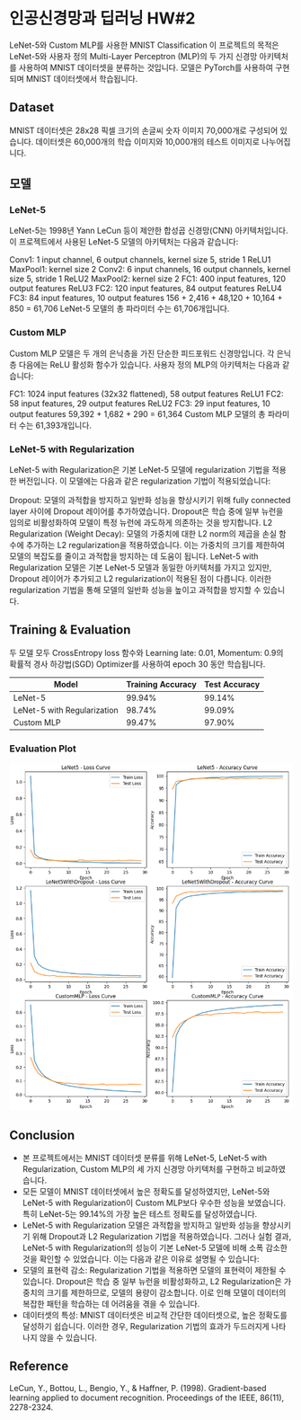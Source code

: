 # 인공신경망과 딥러닝 HW#2

LeNet-5와 Custom MLP를 사용한 MNIST Classification
이 프로젝트의 목적은 LeNet-5와 사용자 정의 Multi-Layer Perceptron (MLP)의 두 가지 신경망 아키텍처를 사용하여 MNIST 데이터셋을 분류하는 것입니다. 모델은 PyTorch를 사용하여 구현되며 MNIST 데이터셋에서 학습됩니다.

## Dataset
MNIST 데이터셋은 28x28 픽셀 크기의 손글씨 숫자 이미지 70,000개로 구성되어 있습니다. 데이터셋은 60,000개의 학습 이미지와 10,000개의 테스트 이미지로 나누어집니다.

## 모델
### LeNet-5
LeNet-5는 1998년 Yann LeCun 등이 제안한 합성곱 신경망(CNN) 아키텍처입니다.
이 프로젝트에서 사용된 LeNet-5 모델의 아키텍처는 다음과 같습니다:

Conv1: 1 input channel, 6 output channels, kernel size 5, stride 1
ReLU1
MaxPool1: kernel size 2
Conv2: 6 input channels, 16 output channels, kernel size 5, stride 1
ReLU2
MaxPool2: kernel size 2
FC1: 400 input features, 120 output features
ReLU3
FC2: 120 input features, 84 output features
ReLU4
FC3: 84 input features, 10 output features
156 + 2,416 + 48,120 + 10,164 + 850 = 61,706
LeNet-5 모델의 총 파라미터 수는 61,706개입니다.

### Custom MLP
Custom MLP 모델은 두 개의 은닉층을 가진 단순한 피드포워드 신경망입니다. 각 은닉층 다음에는 ReLU 활성화 함수가 있습니다. 사용자 정의 MLP의 아키텍처는 다음과 같습니다:

FC1: 1024 input features (32x32 flattened), 58 output features 
ReLU1
FC2: 58 input features, 29 output features
ReLU2
FC3: 29 input features, 10 output features
59,392 + 1,682 + 290 = 61,364
Custom MLP 모델의 총 파라미터 수는 61,393개입니다.

### LeNet-5 with Regularization
LeNet-5 with Regularization은 기본 LeNet-5 모델에 regularization 기법을 적용한 버전입니다. 이 모델에는 다음과 같은 regularization 기법이 적용되었습니다:

Dropout: 모델의 과적합을 방지하고 일반화 성능을 향상시키기 위해 fully connected layer 사이에 Dropout 레이어를 추가하였습니다. Dropout은 학습 중에 일부 뉴런을 임의로 비활성화하여 모델이 특정 뉴런에 과도하게 의존하는 것을 방지합니다.
L2 Regularization (Weight Decay): 모델의 가중치에 대한 L2 norm의 제곱을 손실 함수에 추가하는 L2 regularization을 적용하였습니다. 이는 가중치의 크기를 제한하여 모델의 복잡도를 줄이고 과적합을 방지하는 데 도움이 됩니다.
LeNet-5 with Regularization 모델은 기본 LeNet-5 모델과 동일한 아키텍처를 가지고 있지만, Dropout 레이어가 추가되고 L2 regularization이 적용된 점이 다릅니다. 이러한 regularization 기법을 통해 모델의 일반화 성능을 높이고 과적합을 방지할 수 있습니다.

## Training & Evaluation
두 모델 모두 CrossEntropy loss 함수와 Learning late: 0.01, Momentum: 0.9의 확률적 경사 하강법(SGD) Optimizer를 사용하여 epoch 30 동안 학습됩니다.

| Model      | Training Accuracy | Test Accuracy |
|-----------|-----------------|-------------|
| LeNet-5    |      99.94%       |    99.14%     |
| LeNet-5 with Regularization |     98.74%       |   99.09%     |
| Custom MLP |      99.47%       |    97.90%     |

### Evaluation Plot
![Evaluation Plot](./evaluation_plot.png)

## Conclusion
- 본 프로젝트에서는 MNIST 데이터셋 분류를 위해 LeNet-5, LeNet-5 with Regularization, Custom MLP의 세 가지 신경망 아키텍처를 구현하고 비교하였습니다.
- 모든 모델이 MNIST 데이터셋에서 높은 정확도를 달성하였지만, LeNet-5와 LeNet-5 with Regularization이 Custom MLP보다 우수한 성능을 보였습니다. 특히 LeNet-5는 99.14%의 가장 높은 테스트 정확도를 달성하였습니다.
- LeNet-5 with Regularization 모델은 과적합을 방지하고 일반화 성능을 향상시키기 위해 Dropout과 L2 Regularization 기법을 적용하였습니다. 그러나 실험 결과, LeNet-5 with Regularization의 성능이 기본 LeNet-5 모델에 비해 소폭 감소한 것을 확인할 수 있었습니다. 이는 다음과 같은 이유로 설명될 수 있습니다:
- 모델의 표현력 감소: Regularization 기법을 적용하면 모델의 표현력이 제한될 수 있습니다. Dropout은 학습 중 일부 뉴런을 비활성화하고, L2 Regularization은 가중치의 크기를 제한하므로, 모델의 용량이 감소합니다. 이로 인해 모델이 데이터의 복잡한 패턴을 학습하는 데 어려움을 겪을 수 있습니다.
- 데이터셋의 특성: MNIST 데이터셋은 비교적 간단한 데이터셋으로, 높은 정확도를 달성하기 쉽습니다. 이러한 경우, Regularization 기법의 효과가 두드러지게 나타나지 않을 수 있습니다.

## Reference
LeCun, Y., Bottou, L., Bengio, Y., & Haffner, P. (1998). Gradient-based learning applied to document recognition. Proceedings of the IEEE, 86(11), 2278-2324.
